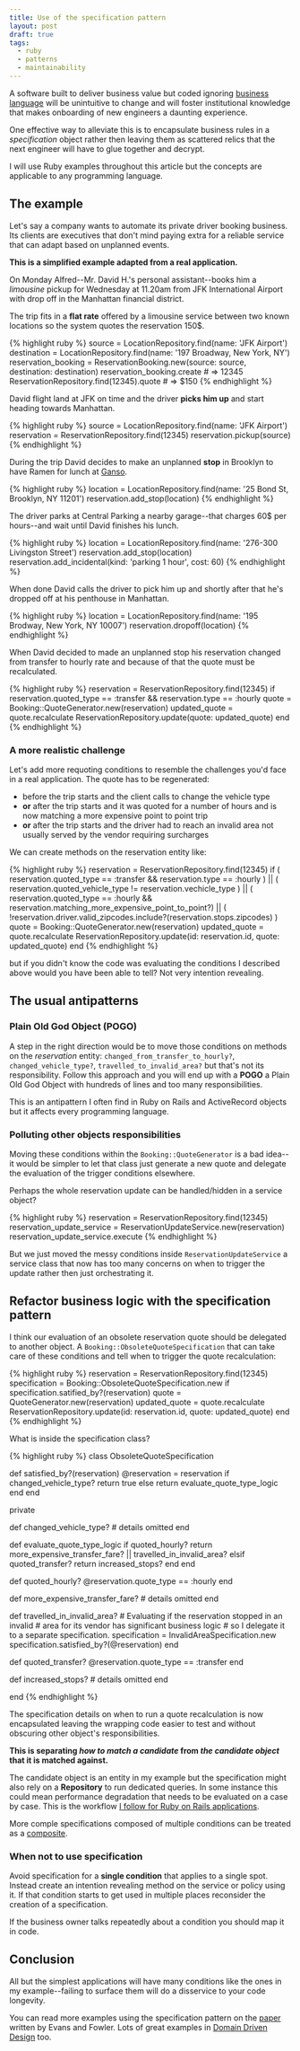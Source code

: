 ```yaml
---
title: Use of the specification pattern
layout: post
draft: true
tags:
  - ruby
  - patterns
  - maintainability
---
```


A software built to deliver business value but coded ignoring [business language](http://martinfowler.com/bliki/UbiquitousLanguage.html) will be unintuitive to change and will foster institutional knowledge that makes onboarding of new engineers a daunting experience.

One effective way to alleviate this is to encapsulate business rules in a *specification* object rather then leaving them as scattered relics that the next engineer will have to glue together and decrypt.

I will use Ruby examples throughout this article but the concepts are applicable to any programming language.

## The example

Let's say a company wants to automate its private driver booking business. Its clients are executives that don't mind paying extra for a reliable service that can adapt based on unplanned events.

**This is a simplified example adapted from a real application.**

On Monday Alfred--Mr. David H.'s personal assistant--books him a *limousine* pickup for Wednesday at 11.20am from JFK International Airport with drop off in the Manhattan financial district.

The trip fits in a **flat rate** offered by a limousine service between two known locations so the system quotes the reservation 150$.

{% highlight ruby %}
source = LocationRepository.find(name: 'JFK Airport')
destination = LocationRepository.find(name: '197 Broadway, New York, NY')
reservation_booking = ReservationBooking.new(source: source, destination: destination)
reservation_booking.create # => 12345
ReservationRepository.find(12345).quote # => $150
{% endhighlight %}

David flight land at JFK on time and the driver **picks him up** and start heading towards Manhattan.

{% highlight ruby %}
source = LocationRepository.find(name: 'JFK Airport')
reservation = ReservationRepository.find(12345)
reservation.pickup(source)
{% endhighlight %}

During the trip David decides to make an unplanned **stop** in Brooklyn to have Ramen for lunch at [Ganso](http://gansonyc.com/ganso-ramen/).

{% highlight ruby %}
location = LocationRepository.find(name: '25 Bond St, Brooklyn, NY 11201')
reservation.add_stop(location)
{% endhighlight %}
 
The driver parks at Central Parking a nearby garage--that charges 60$ per hours--and wait until David finishes his lunch.

{% highlight ruby %}
location = LocationRepository.find(name: '276-300 Livingston Street')
reservation.add_stop(location)
reservation.add_incidental(kind: 'parking 1 hour', cost: 60)
{% endhighlight %}

When done David calls the driver to pick him up and shortly after that he's dropped off at his penthouse in Manhattan.

{% highlight ruby %}
location = LocationRepository.find(name: '195 Brodway, New York, NY 10007')
reservation.dropoff(location)
{% endhighlight %}

When David decided to made an unplanned stop his reservation changed from transfer to hourly rate and because of that the quote must be recalculated.

{% highlight ruby %}
reservation = ReservationRepository.find(12345)
if reservation.quoted_type == :transfer && reservation.type == :hourly
  quote = Booking::QuoteGenerator.new(reservation)
  updated_quote = quote.recalculate
  ReservationRepository.update(quote: updated_quote)
end
{% endhighlight %}

### A more realistic challenge

Let's add more requoting conditions to resemble the challenges you'd face in a real application. The quote has to be regenerated:

* before the trip starts and the client calls to change the vehicle type
* **or** after the trip starts and it was quoted for a number of hours and is now matching a more expensive point to point trip
* **or** after the trip starts and the driver had to reach an invalid area not usually served by the vendor requiring surcharges

We can create methods on the reservation entity like:

{% highlight ruby %}
reservation = ReservationRepository.find(12345)
if ( reservation.quoted_type == :transfer && reservation.type == :hourly ) ||
   ( reservation.quoted_vehicle_type != reservation.vechicle_type ) ||
   ( reservation.quoted_type == :hourly && reservation.matching_more_expensive_point_to_point?) ||
   ( !reservation.driver.valid_zipcodes.include?(reservation.stops.zipcodes) )
  quote = Booking::QuoteGenerator.new(reservation)
  updated_quote = quote.recalculate
  ReservationRepository.update(id: reservation.id, quote: updated_quote)
end
{% endhighlight %}

but if you didn't know the code was evaluating the conditions I described above would you have been able to tell? Not very intention revealing. 

## The usual antipatterns

### Plain Old God Object (POGO)

A step in the right direction would be to move those conditions on methods on the *reservation* entity: `changed_from_transfer_to_hourly?`, `changed_vehicle_type?`, `travelled_to_invalid_area?` but that's not its responsibility. Follow this approach and you will end up with a **POGO** a Plain Old God Object with hundreds of lines and too many responsibilities.

This is an antipattern I often find in Ruby on Rails and ActiveRecord objects but it affects every programming language.

### Polluting other objects responsibilities

Moving these conditions within the `Booking::QuoteGenerator` is a bad idea--it would be simpler to let that class just generate a new quote and delegate the evaluation of the trigger conditions elsewhere.

Perhaps the whole reservation update can be handled/hidden in a service object?

{% highlight ruby %}
reservation = ReservationRepository.find(12345)
reservation_update_service = ReservationUpdateService.new(reservation)
reservation_update_service.execute
{% endhighlight %}

But we just moved the messy conditions inside `ReservationUpdateService` a service class that now has too many concerns on when to trigger the update rather then just orchestrating it.

## Refactor business logic with the specification pattern

I think our evaluation of an obsolete reservation quote should be delegated to another object. A `Booking::ObsoleteQuoteSpecification` that can take care of these conditions and tell when to trigger the quote recalculation:

{% highlight ruby %}
reservation = ReservationRepository.find(12345)
specification = Booking::ObsoleteQuoteSpecification.new
if specification.satified_by?(reservation)
  quote = QuoteGenerator.new(reservation)
  updated_quote = quote.recalculate
  ReservationRepository.update(id: reservation.id, quote: updated_quote)
end
{% endhighlight %}

What is inside the specification class?

{% highlight ruby %}
class ObsoleteQuoteSpecification

  def satisfied_by?(reservation)
    @reservation = reservation
    if changed_vehicle_type?
      return true
    else
      return evaluate_quote_type_logic
    end
  end
  
  private

  def changed_vehicle_type?
    # details omitted
  end

  def evaluate_quote_type_logic
    if quoted_hourly?
      return more_expensive_transfer_fare? || travelled_in_invalid_area?
    elsif quoted_transfer?
      return increased_stops?
    end
  end
  
  def quoted_hourly?
    @reservation.quote_type == :hourly
  end
 
  def more_expensive_transfer_fare?
    # details omitted
  end
  
  def travelled_in_invalid_area?
    # Evaluating if the reservation stopped in an invalid
    # area for its vendor has significant business logic
    # so I delegate it to a separate specification.
    specification = InvalidAreaSpecification.new
    specification.satisfied_by?(@reservation)
  end

  def quoted_transfer?
    @reservation.quote_type == :transfer
  end

  def increased_stops?
    # details omitted
  end
  
end
{% endhighlight %}

The specification details on when to run a quote recalculation is now encapsulated leaving the wrapping code easier to test and without obscuring other object's responsibilities.

**This is separating *how to match a candidate* from *the candidate object* that it is matched against.**

The candidate object is an entity in my example but the specification might also rely on a **Repository** to run dedicated queries. In some instance this could mean performance degradation that needs to be evaluated on a case by case. This is the workflow [I follow for Ruby on Rails applications](http://teotti.com/a-successful-ruby-on-rails-performance-analysis-guideline/).

More comple specifications composed of multiple conditions can be treated as a [composite](https://en.wikipedia.org/wiki/Composite_pattern).

### When not to use specification

Avoid specification for a **single condition** that applies to a single spot. Instead create an intention revealing method on the service or policy using it. If that condition starts to get used in multiple places reconsider the creation of a specification.

If the business owner talks repeatedly about a condition you should map it in code.

## Conclusion

All but the simplest applications will have many conditions like the ones in my example--failing to surface them will do a disservice to your code longevity.

You can read more examples using the specification pattern on the [paper](http://martinfowler.com/apsupp/spec.pdf) written by Evans and Fowler. Lots of great examples in [Domain Driven Design](http://www.amazon.com/Domain-Driven-Design-Tackling-Complexity-Software/dp/0321125215) too.

